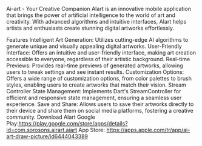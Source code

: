 Ai-art - Your Creative Companion
AIart is an innovative mobile application that brings the power of artificial intelligence to the world of art and creativity. With advanced algorithms and intuitive interfaces, AIart helps artists and enthusiasts create stunning digital artworks effortlessly.

Features
Intelligent Art Generation: Utilizes cutting-edge AI algorithms to generate unique and visually appealing digital artworks.
User-Friendly Interface: Offers an intuitive and user-friendly interface, making art creation accessible to everyone, regardless of their artistic background.
Real-time Previews: Provides real-time previews of generated artworks, allowing users to tweak settings and see instant results.
Customization Options: Offers a wide range of customization options, from color palettes to brush styles, enabling users to create artworks that match their vision.
Stream Controller State Management: Implements Dart's StreamController for efficient and responsive state management, ensuring a seamless user experience.
Save and Share: Allows users to save their artworks directly to their device and share them on social media platforms, fostering a creative community.
Download AIart
Google Play:https://play.google.com/store/apps/details?id=com.sorosons.airart.aiart
App Store: https://apps.apple.com/tr/app/ai-art-draw-picture/id6444043389
